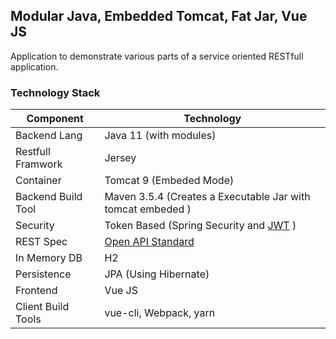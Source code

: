 
## Modular Java, Embedded Tomcat, Fat Jar, Vue JS 
Application to demonstrate various parts of a service oriented RESTfull application. 

### Technology Stack
Component          | Technology
---                | ---
Backend Lang       | Java 11 (with modules)
Restfull Framwork  | Jersey 
Container          | Tomcat 9 (Embeded Mode)
Backend Build Tool | Maven 3.5.4 (Creates a Executable Jar with tomcat embeded )
Security           | Token Based (Spring Security and [JWT](https://github.com/auth0/java-jwt) )
REST Spec          | [Open API Standard](https://www.openapis.org/) 
In Memory DB       | H2 
Persistence        | JPA (Using Hibernate)
Frontend           | Vue JS
Client Build Tools | vue-cli, Webpack, yarn
